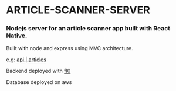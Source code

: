 # ARTICLE-SCANNER-SERVER

### Nodejs server for an article scanner app built with React Native.

Built with node and express using MVC architecture.

e.g: [api | articles](https://article-scanner-server-dev-dzcf.3.us-1.fl0.io/articles)

Backend deployed with [fl0](https://www.fl0.com/)

Database deployed on aws

